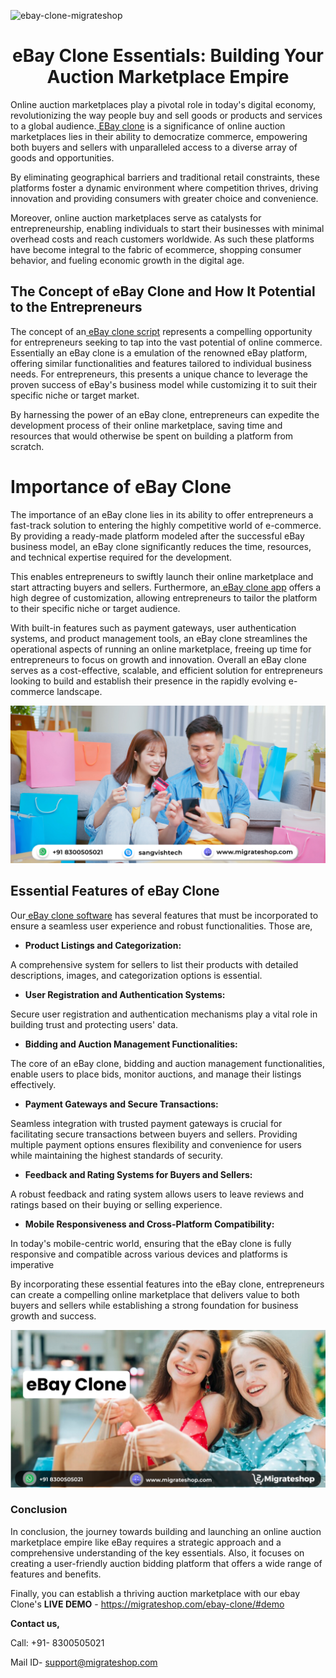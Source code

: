![ebay-clone-migrateshop](https://github.com/migrateshop/ebay-clone/assets/77200601/61480c42-bc7c-44e8-8b62-af56a414ea5d)

<h1 align="center"> eBay Clone Essentials: Building Your Auction Marketplace Empire </h1> 


Online auction marketplaces play a pivotal role in today's digital economy, revolutionizing the way people buy and sell goods or products and services to a global audience.[ EBay clone](https://migrateshop.com/ebay-clone/) is a significance of online auction marketplaces lies in their ability to democratize commerce, empowering both buyers and sellers with unparalleled access to a diverse array of goods and opportunities. 

By eliminating geographical barriers and traditional retail constraints, these platforms foster a dynamic environment where competition thrives, driving innovation and providing consumers with greater choice and convenience. 

Moreover, online auction marketplaces serve as catalysts for entrepreneurship, enabling individuals to start their businesses with minimal overhead costs and reach customers worldwide. As such these platforms have become integral to the fabric of ecommerce, shopping consumer behavior, and fueling economic growth in the digital age.

## The Concept of eBay Clone and How It Potential to the Entrepreneurs
The concept of an[ eBay clone script](https://migrateshop.com/ebay-clone/) represents a compelling opportunity for entrepreneurs seeking to tap into the vast potential of online commerce. Essentially an eBay clone is a emulation of the renowned eBay platform, offering similar functionalities and features tailored to individual business needs. For entrepreneurs, this presents a unique chance to leverage the proven success of eBay's business model while customizing it to suit their specific niche or target market. 

By harnessing the power of an eBay clone, entrepreneurs can expedite the development process of their online marketplace, saving time and resources that would otherwise be spent on building a platform from scratch.

# Importance of eBay Clone
The importance of an eBay clone lies in its ability to offer entrepreneurs a fast-track solution to entering the highly competitive world of e-commerce. By providing a ready-made platform modeled after the successful eBay business model, an eBay clone significantly reduces the time, resources, and technical expertise required for the development. 

This enables entrepreneurs to swiftly launch their online marketplace and start attracting buyers and sellers. Furthermore, an[ eBay clone app](https://migrateshop.com/ebay-clone/) offers a high degree of customization, allowing entrepreneurs to tailor the platform to their specific niche or target audience. 

With built-in features such as payment gateways, user authentication systems, and product management tools, an eBay clone streamlines the operational aspects of running an online marketplace, freeing up time for entrepreneurs to focus on growth and innovation. Overall an eBay clone serves as a cost-effective, scalable, and efficient solution for entrepreneurs looking to build and establish their presence in the rapidly evolving e-commerce landscape.

<div class="Box-sc-g0xbh4-0 iIZCet"><img alt=“ebayclone.png" src="https://github.com/migrateshop/ebay-clone/blob/main/images/ebay-clone-app-migrateshop.png" data-hpc="true" class="Box-sc-g0xbh4-0 kzRgrI"></div>

## Essential Features of eBay Clone
Our[ eBay clone software](https://migrateshop.com/ebay-clone/) has several features that must be incorporated to ensure a seamless user experience and robust functionalities. 
Those are,
* **Product Listings and Categorization:** 

A comprehensive system for sellers to list their products with detailed descriptions, images, and categorization options is essential. 
* **User Registration and Authentication Systems:** 

Secure user registration and authentication mechanisms play a vital role in building trust and protecting users' data. 
* **Bidding and Auction Management Functionalities:** 

The core of an eBay clone, bidding and auction management functionalities, enable users to place bids, monitor auctions, and manage their listings effectively. 
* **Payment Gateways and Secure Transactions:** 

Seamless integration with trusted payment gateways is crucial for facilitating secure transactions between buyers and sellers. Providing multiple payment options ensures flexibility and convenience for users while maintaining the highest standards of security.
* **Feedback and Rating Systems for Buyers and Sellers:** 

A robust feedback and rating system allows users to leave reviews and ratings based on their buying or selling experience. 
* **Mobile Responsiveness and Cross-Platform Compatibility:** 

In today's mobile-centric world, ensuring that the eBay clone is fully responsive and compatible across various devices and platforms is imperative

By incorporating these essential features into the eBay clone, entrepreneurs can create a compelling online marketplace that delivers value to both buyers and sellers while establishing a strong foundation for business growth and success.

<div class="Box-sc-g0xbh4-0 iIZCet"><img alt=“ebayclone.png" src="https://github.com/migrateshop/ebay-clone/blob/main/images/ebay-clone-migrateshop.png" data-hpc="true" class="Box-sc-g0xbh4-0 kzRgrI"></div>

### Conclusion
In conclusion, the journey towards building and launching an online auction marketplace empire like eBay requires a strategic approach and a comprehensive understanding of the key essentials. Also, it focuses on creating a user-friendly auction bidding platform that offers a wide range of features and benefits. 

Finally, you can establish a thriving auction marketplace with our ebay Clone's **LIVE DEMO** - https://migrateshop.com/ebay-clone/#demo

**Contact us,**

Call: +91- 8300505021

Mail ID- [support@migrateshop.com](mailto:support@migrateshop.com)
